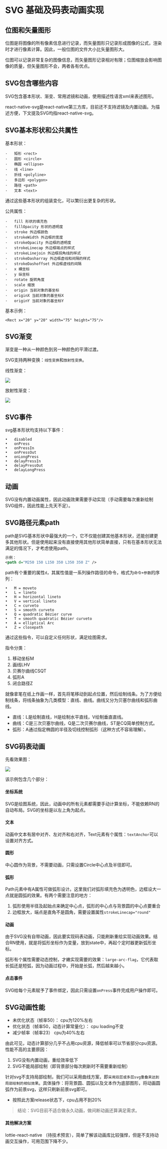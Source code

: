 # SVG 基础及码表动画实现

## 位图和矢量图形

位图是将图像的所有像素信息进行记录，而矢量图形只记录形成图像的公式，渲染时才进行像素计算。因此，一般位图的文件大小比矢量图形大。

位图可以记录非常复杂的图像信息，而矢量图形记录相对有限；位图缩放会影响图像的质量，但矢量图形不会，两者各有优点。


## SVG包含哪些内容

SVG包含基本形状、渐变、常用滤镜和动画，使用描述性语言xml来表述图形。

react-native-svg是react-native第三方库，目前还不支持滤镜及内置动画。为描述方便，下文提及SVG均指react-native-svg。

## SVG基本形状和公共属性

基本形状：

	·	矩形 <rect>
	·	圆形 <circle>
	·	椭圆 <ellipse>
	·	线 <line>
	·	折线 <polyline>
	·	多边形 <polygon>
	·	路径 <path>
	·	文本 <text>
	

通过这些基本形状的组装变化，可以繁衍出更复杂的形状。

公共属性：

	·	fill 形状的填充色
	·	fillOpacity 形状的透明度
	·	stroke 外边框颜色
	·	strokeWidth 外边框的宽度
	·	strokeOpacity 外边框的透明度
	·	strokeLinecap 外边框端点的样式
	·	strokeLinejoin 外边框拐角线的样式
	·	strokeDasharray 外边框虚线和间隔的样式
	·	strokeDashoffset 外边框虚线的间隔
	·	x 横坐标
	·	y 纵坐标
	·	rotate 旋转角度
	·	scale 缩放
	·	origin 当前对象的基坐标
	·	originX 当前对象的基坐标X
	·	originY 当前对象的基坐标Y
	
基本示例：

```
<Rect x="20" y="20" width="75" height="75"/>
```


## SVG渐变

渐变是一种从一种颜色到另一种颜色的平滑过渡。

SVG支持两种变换：`线性变换`和`放射性变换`。

线性渐变：

![](media/15012312050736/15015589457033.jpg)

放射性渐变：

![](media/15012312050736/15015589915917.jpg)


## SVG事件

svg基本形状均支持以下事件：

	•	disabled
	•	onPress
	•	onPressIn
	•	onPressOut
	•	onLongPress
	•	delayPressIn
	•	delayPressOut
	•	delayLongPress
	
	
## 动画

SVG没有内置动画属性，因此动画效果需要手动实现（手动需要每次重新绘制SVG组件，因此性能上先天不足）。

## SVG路径元素path

path是SVG基本形状中最强大的一个，它不仅能创建其他基本形状，还能创建更多其他形状。但是使用起来没有直接使用其他形状简单直接，只有在基本形状无法满足的情况下，才考虑使用path。

```svg
示例：
<path d="M250 150 L150 350 L350 350 Z" />
```

path有个重要的属性`d`，其属性值是一系列操作路径的命令，格式为`命令+参数`的序列：

	•	M = moveto
	•	L = lineto
	•	H = horizontal lineto
	•	V = vertical lineto
	•	C = curveto
	•	S = smooth curveto
	•	Q = quadratic Bézier curve
	•	T = smooth quadratic Bézier curveto
	•	A = elliptical Arc
	•	Z = closepath

通过这些指令，可以自定义任何形状，满足绘图需求。

指令分类：

1. 移动坐标M
2. 画线LHV
3. 贝赛尔曲线CSQT
4. 弧形A
5. 闭合路径Z

就像拿笔在纸上作画一样，首先将笔移动到起点位置，然后绘制线条。为了方便绘制线条，将线条抽象为几类模型：直线、曲线。曲线又分为贝塞尔曲线和弧形曲线。

* 直线：L是绘制直线，H是绘制水平直线，V绘制垂直直线。
* 曲线：C是三次贝塞尔曲线，Q是二次贝赛尔曲线，ST是CQ简单控制方式。
* 弧形：A通过指定椭圆的半径及切线控制弧形（这种方式不容易理解）。

## SVG码表动画

先看效果图：

![](media/15012312050736/15015741191138.jpg)


该示例包含几个部分：

#### 坐标系统

SVG是绘图系统，因此，动画中的所有元素都需要手动计算坐标，不能依赖RN的自动布局。SVG的坐标是以左上角为起点。

#### 文本

动画中文本有居中对齐、左对齐和右对齐，Text元素有个属性：`textAnchor`可以设置对齐方式。

#### 圆形

中心圆作为背景，不需要动画，只需设置Circle中心点及半径即可。

#### 弧形

Path元素中有A属性可做弧形设计。这里我们对弧形填充色为透明色，边框设大一点就是圆弧的效果。有两个需要注意的地方：

1. 弧形使用半径及起始点来确定中心点，弧形的中心点与背景圆的中心点要重合
2. 边框放大，端点是直角不是圆角，需要设置属性`strokeLinecap="round"`

#### 动画

由于SVG没有自带动画，因此要实现码表动画，只能刷新重绘实现动画效果。结合RN使用，就是将弧形坐标作为变量，放到state中，再起个定时器更新弧形坐标。

弧形有个属性需要动态控制，才嫩实现需要的效果：`large-arc-flag`，它代表取长弧还是短弧，因为动画过程中，开始是长弧，然后越来越小。

#### 点击事件

SVG给每个元素赋予了事件绑定，因此只需设置`onPress`事件完成用户操作即可。

## SVG动画性能

* 未优化状态（帧率50）： cpu为120%左右
* 优化状态（帧率50，动态计算常量化）： cpu loading不变
* 减少帧率（帧率23） cpu为40%左右

由此可见，动态计算部分几乎不占用cpu资源，降低帧率可以节省部分cpu资源。性能不高的主要原因：

1. SVG没有内置动画，重绘效率低下
2. SVG不能局部绘制（即背景部分每次刷新时不需要重新绘制）

针对svg不支持局部绘制，我们可以采用曲线方案，即`采用双层或多层svg重叠来达到局部绘制的相似效果`。具体操作：将背景圆、圆弧以及文本作为底部图形，将动画圆弧作为前景svg，这样只刷新前景svg即可。

* 按照此方案release状态下，cpu占用不到20%

> 结论：SVG目前不适合做永久动画，做间断动画还算满足需求。

#### 其他解决方案

lottie-react-native （待技术预言），简单了解该动画库比较强悍，但是不支持动画交互操作，可用范围下降不少。





